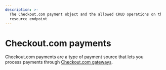```yaml
---
description: >-
  The Checkout.com payment object and the allowed CRUD operations on the related
  resource endpoint
---
```


# Checkout.com payments

Checkout.com payments are a type of payment source that lets you process payments through [Checkout.com gateways](../checkout\_com\_gateways/).
